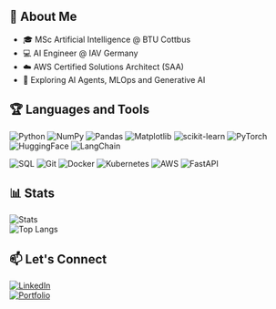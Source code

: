 ## 🧠 About Me
- 🎓 MSc Artificial Intelligence @ BTU Cottbus  
- 💻 AI Engineer @ IAV Germany  
- ☁️ AWS Certified Solutions Architect (SAA)
- 🤖 Exploring AI Agents, MLOps and Generative AI 

## 🏆 Languages and Tools  
<!-- Core Programming -->
![Python](https://img.shields.io/badge/Python-3776AB?style=for-the-badge&logo=python&logoColor=white)
![NumPy](https://img.shields.io/badge/NumPy-013243?style=for-the-badge&logo=numpy&logoColor=white)
![Pandas](https://img.shields.io/badge/Pandas-150458?style=for-the-badge&logo=pandas&logoColor=white)
![Matplotlib](https://img.shields.io/badge/Matplotlib-ffffff?style=for-the-badge&logo=plotly&logoColor=black)
![scikit-learn](https://img.shields.io/badge/scikit--learn-F7931E?style=for-the-badge&logo=scikit-learn&logoColor=white)
![PyTorch](https://img.shields.io/badge/PyTorch-EE4C2C?style=for-the-badge&logo=pytorch&logoColor=white)
![HuggingFace](https://img.shields.io/badge/HuggingFace-FFD21E?style=for-the-badge&logo=huggingface&logoColor=black)
![LangChain](https://img.shields.io/badge/LangChain-0E83CD?style=for-the-badge&logo=chainlink&logoColor=white)

<!-- Data & Infra -->
![SQL](https://img.shields.io/badge/SQL-003B57?style=for-the-badge&logo=postgresql&logoColor=white)
![Git](https://img.shields.io/badge/Git-F05032?style=for-the-badge&logo=git&logoColor=white)
![Docker](https://img.shields.io/badge/Docker-2496ED?style=for-the-badge&logo=docker&logoColor=white)
![Kubernetes](https://img.shields.io/badge/Kubernetes-326CE5?style=for-the-badge&logo=kubernetes&logoColor=white)
![AWS](https://img.shields.io/badge/AWS-FF9900?style=for-the-badge&logo=amazonaws&logoColor=white)
![FastAPI](https://img.shields.io/badge/FastAPI-009688?style=for-the-badge&logo=fastapi&logoColor=white)

## 📊 Stats  

![Stats](https://github-profile-summary-cards.vercel.app/api/cards/stats?username=Rithub14&theme=github)  
![Top Langs](https://github-profile-summary-cards.vercel.app/api/cards/most-commit-language?username=Rithub14&theme=github)

## 📫 Let's Connect  
[![LinkedIn](https://img.shields.io/badge/LinkedIn-blue?style=flat&logo=linkedin)](https://www.linkedin.com/in/rizwan-aslam-cs/)  
[![Portfolio](https://img.shields.io/badge/Portfolio-000?style=flat&logo=vercel&logoColor=white)](https://rizwan-aslam.netlify.app/)
